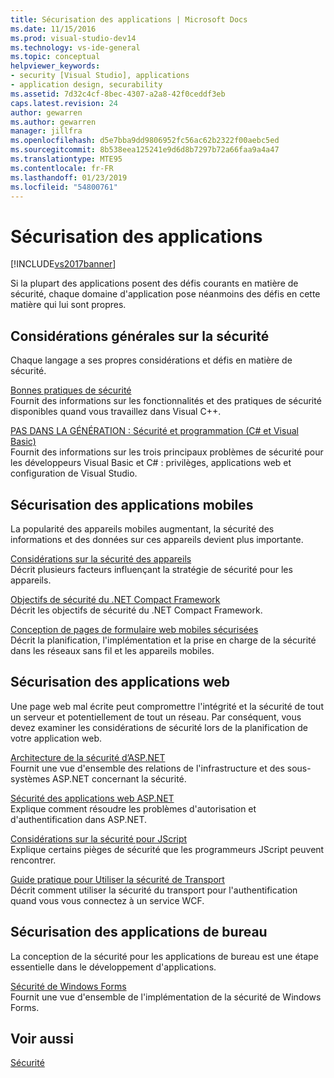```yaml
---
title: Sécurisation des applications | Microsoft Docs
ms.date: 11/15/2016
ms.prod: visual-studio-dev14
ms.technology: vs-ide-general
ms.topic: conceptual
helpviewer_keywords:
- security [Visual Studio], applications
- application design, securability
ms.assetid: 7d32c4cf-8bec-4307-a2a8-42f0ceddf3eb
caps.latest.revision: 24
author: gewarren
ms.author: gewarren
manager: jillfra
ms.openlocfilehash: d5e7bba9dd9806952fc56ac62b2322f00aebc5ed
ms.sourcegitcommit: 8b538eea125241e9d6d8b7297b72a66faa9a4a47
ms.translationtype: MTE95
ms.contentlocale: fr-FR
ms.lasthandoff: 01/23/2019
ms.locfileid: "54800761"
---
```

# <a name="securing-applications"></a>Sécurisation des applications
[!INCLUDE[vs2017banner](../includes/vs2017banner.md)]

Si la plupart des applications posent des défis courants en matière de sécurité, chaque domaine d'application pose néanmoins des défis en cette matière qui lui sont propres.  
  
## <a name="general-security-considerations"></a>Considérations générales sur la sécurité  
 Chaque langage a ses propres considérations et défis en matière de sécurité.  
  
 [Bonnes pratiques de sécurité](http://msdn.microsoft.com/library/86acaccf-cdb4-4517-bd58-553618e3ec42)  
 Fournit des informations sur les fonctionnalités et des pratiques de sécurité disponibles quand vous travaillez dans Visual C++.  
  
 [PAS DANS LA GÉNÉRATION : Sécurité et programmation (C# et Visual Basic)](http://msdn.microsoft.com/227e2863-cf09-4c28-9611-bcd82be5e994)  
 Fournit des informations sur les trois principaux problèmes de sécurité pour les développeurs Visual Basic et C# : privilèges, applications web et configuration de Visual Studio.  
  
## <a name="securing-mobile-applications"></a>Sécurisation des applications mobiles  
 La popularité des appareils mobiles augmentant, la sécurité des informations et des données sur ces appareils devient plus importante.  
  
 [Considérations sur la sécurité des appareils](http://msdn.microsoft.com/45fab484-8718-452e-8210-04fda3c6cb87)  
 Décrit plusieurs facteurs influençant la stratégie de sécurité pour les appareils.  
  
 [Objectifs de sécurité du .NET Compact Framework](http://msdn.microsoft.com/64ac2770-e2bc-40a3-abbf-56c8a2c0e364)  
 Décrit les objectifs de sécurité du .NET Compact Framework.  
  
 [Conception de pages de formulaire web mobiles sécurisées](http://msdn.microsoft.com/b69727c1-f81f-4221-a116-8f92f769365f)  
 Décrit la planification, l'implémentation et la prise en charge de la sécurité dans les réseaux sans fil et les appareils mobiles.  
  
## <a name="securing-web-applications"></a>Sécurisation des applications web  
 Une page web mal écrite peut compromettre l'intégrité et la sécurité de tout un serveur et potentiellement de tout un réseau. Par conséquent, vous devez examiner les considérations de sécurité lors de la planification de votre application web.  
  
 [Architecture de la sécurité d’ASP.NET](http://msdn.microsoft.com/library/c34d6f4f-f64d-4697-bd32-02dd2ddf726f)  
 Fournit une vue d'ensemble des relations de l'infrastructure et des sous-systèmes ASP.NET concernant la sécurité.  
  
 [Sécurité des applications web ASP.NET](http://msdn.microsoft.com/library/658d0430-1644-4744-b52d-08b0d6fcacb8)  
 Explique comment résoudre les problèmes d'autorisation et d'authentification dans ASP.NET.  
  
 [Considérations sur la sécurité pour JScript](http://msdn.microsoft.com/8572efc9-071a-472d-a1a4-f0a3b42644c1)  
 Explique certains pièges de sécurité que les programmeurs JScript peuvent rencontrer.  
  
 [Guide pratique pour Utiliser la sécurité de Transport](http://msdn.microsoft.com/16210e41-5492-4cc8-9002-7366b1fc7297)  
 Décrit comment utiliser la sécurité du transport pour l'authentification quand vous vous connectez à un service WCF.  
  
## <a name="securing-desktop-applications"></a>Sécurisation des applications de bureau  
 La conception de la sécurité pour les applications de bureau est une étape essentielle dans le développement d'applications.  
  
 [Sécurité de Windows Forms](http://msdn.microsoft.com/library/932d438a-5285-46d8-a958-8c93d0ad6cae)  
 Fournit une vue d'ensemble de l'implémentation de la sécurité de Windows Forms.  
  
## <a name="see-also"></a>Voir aussi  
 [Sécurité](../ide/security-in-visual-studio.md)
